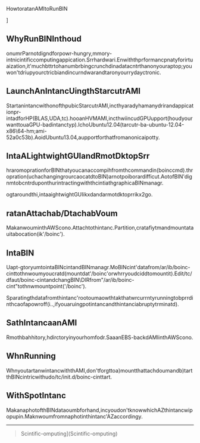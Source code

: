 HowtoratanAMItoRunBIN


]

WhyRunBINInthoud
--------------------------

onumrParnotdigndforpowr-hungry,mmory-intnicintificcomputingappication.Srrhardwari.Enwiththprformancpnatyforirtuaization,it'muchbttrtohanumbrbingcrunchdinadatacntrthanonyouraptop;youwon'tdriupyourctricbiandincurndwarandtaronyourrydayctronic.

LaunchAnIntancUingthStarcutrAMI
--------------------------------------------

StartanintancwithonofthpubicStarcutrAMI,incthyaradyhamanydrirandappicationpr-intadforHP(BLAS,UDA,tc).hooanHVMAMI,incthwiincudGPUupport(houdyourwanttouaGPU-badintanctyp).IchoUbuntu12.04(tarcutr-ba-ubuntu-12.04-x86\64-hm;ami-52a0c53b).AoidUbuntu13.04,aupportforthatfromanonicaipotty.

IntaALightwightGUIandRmotDktopSrr
---------------------------------------------------

hraromoprationforBINthatyoucanaccompihfromthcommandin(boinccmd).thropration(uchachangingrourcaocatdtoBIN)arnotpoiborardifficut.AotofBIN'dignmtobcntrduponthurintractingwiththcintiathgraphicaBINmanagr.

ogtaroundthi,intaaightwightGUIikxdandarmotdktoprrikx2go.

ratanAttachab/DtachabVoum
--------------------------------------

MakanwouminthAWScono.Attachtothintanc.Partition,cratafiytmandmountatauitabocation(ik'/boinc').

IntaBIN
-------------

Uapt-gtoryumtointaBINcintandBINmanagr.MoBINcint'datafrom/ar/ib/boinc-cinttothnwoumyoucratd(mountdat'/boinc'orwhrryoudciddtomountit).Edit/tc/dfaut/boinc-cintandchangBIN\DIRfrom"/ar/ib/boinc-cint"tothnwmountpoint('/boinc').

Sparatingthdatafromthintanc'rootoumaowthtakthatwrcurrntyrunningtobprrdinthcaofapowroff(i..,ifyouaruingpotintancandthintanciabruptytrminatd).

SathIntancaanAMI
---------------------------

Rmothbahhitory,hdirctoryinyourhomfodr.SaaanEBS-backdAMIinthAWScono.

WhnRunning
------------

WhnyoutartanwintancwiththAMI,don'tforgttoa)mountthattachdoumandb)tartthBINcintricwithudo/tc/init.d/boinc-cinttart.

WithSpotIntanc
-------------------

MakanaphotofthBINdataoumbforhand,incyoudon'tknowwhichAZthintancwipopupin.Maknwoumfromnaphotinthintanc'AZaccordingy.

*****

>Scintific-omputing](Scintific-omputing)
